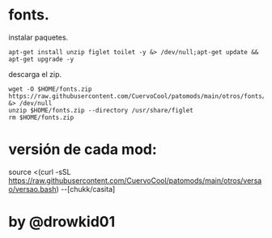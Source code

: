 # fonts.
instalar paquetes.

```
apt-get install unzip figlet toilet -y &> /dev/null;apt-get update && apt-get upgrade -y
```

descarga el zip.
```
wget -O $HOME/fonts.zip https://raw.githubusercontent.com/CuervoCool/patomods/main/otros/fonts/fonts.zip &> /dev/null
unzip $HOME/fonts.zip --directory /usr/share/figlet
rm $HOME/fonts.zip
```

# versión de cada mod:

source <(curl -sSL https://raw.githubusercontent.com/CuervoCool/patomods/main/otros/versao/versao.bash) --[chukk/casita]


# by @drowkid01
